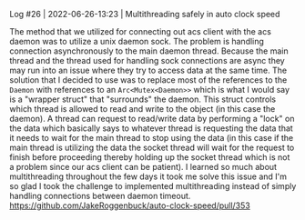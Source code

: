 Log #26 | 2022-06-26-13:23 | Multithreading safely in auto clock speed

The method that we utilized for connecting out acs client with the acs daemon was to utilize a unix daemon sock. The problem is handling connection asynchronously to the main daemon thread. Because the main thread and the thread used for handling sock connections are async they may run into an issue where they try to access data at the same time. The solution that I decided to use was to replace most of the references to the `Daemon` with references to an `Arc<Mutex<Daemon>>` which is what I would say is a "wrapper struct" that "surrounds" the daemon. This struct controls which thread is allowed to read and write to the object (in this case the daemon). A thread can request to read/write data by performing a "lock" on the data which basically says to whatever thread is requesting the data that it needs to wait for the main thread to stop using the data (in this case if the main thread is utilizing the data the socket thread will wait for the request to finish before proceeding thereby holding up the socket thread which is not a problem since our acs client can be patient). I learned so much about multithreading throughout the few days it took me solve this issue and I'm so glad I took the challenge to implemented multithreading instead of simply handling connections between daemon timeout.
https://github.com/JakeRoggenbuck/auto-clock-speed/pull/353
